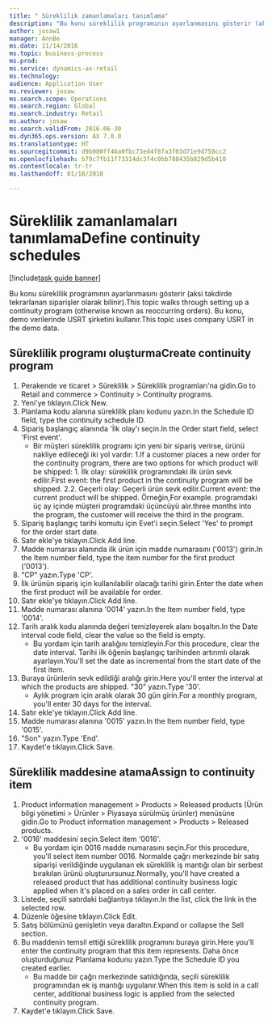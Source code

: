 ```yaml
--- 
title: " Süreklilik zamanlamaları tanımlama"
description: "Bu konu süreklilik programının ayarlanmasını gösterir (aksi takdirde tekrarlanan siparişler olarak bilinir)."
author: josaw1
manager: AnnBe
ms.date: 11/14/2016
ms.topic: business-process
ms.prod: 
ms.service: dynamics-ax-retail
ms.technology: 
audience: Application User
ms.reviewer: josaw
ms.search.scope: Operations
ms.search.region: Global
ms.search.industry: Retail
ms.author: josaw
ms.search.validFrom: 2016-06-30
ms.dyn365.ops.version: AX 7.0.0
ms.translationtype: HT
ms.sourcegitcommit: d9b080ff46a0fbc73ed4f8fa3f03d71e9d758cc2
ms.openlocfilehash: b79c7fb11f73314dc3f4c0bb788435b829d5b410
ms.contentlocale: tr-tr
ms.lasthandoff: 01/18/2018

---
```

# <a name="define-continuity-schedules"></a><span data-ttu-id="ae15a-103"> Süreklilik zamanlamaları tanımlama</span><span class="sxs-lookup"><span data-stu-id="ae15a-103">Define continuity schedules</span></span>

[!include[task guide banner](../includes/task-guide-banner.md)]

<span data-ttu-id="ae15a-104">Bu konu süreklilik programının ayarlanmasını gösterir (aksi takdirde tekrarlanan siparişler olarak bilinir).</span><span class="sxs-lookup"><span data-stu-id="ae15a-104">This topic walks through setting up a continuity program (otherwise known as reoccurring orders).</span></span> <span data-ttu-id="ae15a-105">Bu konu, demo verilerinde USRT şirketini kullanır.</span><span class="sxs-lookup"><span data-stu-id="ae15a-105">This topic uses company USRT in the demo data.</span></span>


## <a name="create-continuity-program"></a><span data-ttu-id="ae15a-106">Süreklilik programı oluşturma</span><span class="sxs-lookup"><span data-stu-id="ae15a-106">Create continuity program</span></span>
1. <span data-ttu-id="ae15a-107">Perakende ve ticaret > Süreklilik > Süreklilik programları'na gidin.</span><span class="sxs-lookup"><span data-stu-id="ae15a-107">Go to Retail and commerce > Continuity > Continuity programs.</span></span>
2. <span data-ttu-id="ae15a-108">Yeni'ye tıklayın.</span><span class="sxs-lookup"><span data-stu-id="ae15a-108">Click New.</span></span>
3. <span data-ttu-id="ae15a-109">Planlama kodu alanına süreklilik planı kodunu yazın.</span><span class="sxs-lookup"><span data-stu-id="ae15a-109">In the Schedule ID field, type the continuity schedule ID.</span></span>
4. <span data-ttu-id="ae15a-110">Sipariş başlangıç alanında 'İlk olay'ı seçin.</span><span class="sxs-lookup"><span data-stu-id="ae15a-110">In the Order start field, select 'First event'.</span></span>
    * <span data-ttu-id="ae15a-111">Bir müşteri süreklilik programı için yeni bir sipariş verirse, ürünü nakliye edileceği iki yol vardır:  1.</span><span class="sxs-lookup"><span data-stu-id="ae15a-111">If a customer places a new order for the continuity program, there are two options for which product will be shipped:  1.</span></span> <span data-ttu-id="ae15a-112">İlk olay: süreklilik programındaki ilk ürün sevk edilir.</span><span class="sxs-lookup"><span data-stu-id="ae15a-112">First event: the first product in the continuity program will be shipped.</span></span>  <span data-ttu-id="ae15a-113">2.</span><span class="sxs-lookup"><span data-stu-id="ae15a-113">2.</span></span> <span data-ttu-id="ae15a-114">Geçerli olay: Geçerli ürün sevk edilir.</span><span class="sxs-lookup"><span data-stu-id="ae15a-114">Current event: the current product will be shipped.</span></span> <span data-ttu-id="ae15a-115">Örneğin,</span><span class="sxs-lookup"><span data-stu-id="ae15a-115">For example.</span></span> <span data-ttu-id="ae15a-116">programdaki üç ay içinde müşteri programdaki üçüncüyü alır.</span><span class="sxs-lookup"><span data-stu-id="ae15a-116">three months into the program, the customer will receive the third in the program.</span></span>  
5. <span data-ttu-id="ae15a-117">Sipariş başlangıç tarihi komutu için Evet'i seçin.</span><span class="sxs-lookup"><span data-stu-id="ae15a-117">Select 'Yes' to prompt for the order start date.</span></span>
6. <span data-ttu-id="ae15a-118">Satır ekle'ye tıklayın.</span><span class="sxs-lookup"><span data-stu-id="ae15a-118">Click Add line.</span></span>
7. <span data-ttu-id="ae15a-119">Madde numarası alanında ilk ürün için madde numarasını ('0013') girin.</span><span class="sxs-lookup"><span data-stu-id="ae15a-119">In the Item number field, type the item number for the first product ('0013').</span></span>
8. <span data-ttu-id="ae15a-120">"CP" yazın.</span><span class="sxs-lookup"><span data-stu-id="ae15a-120">Type 'CP'.</span></span>
9. <span data-ttu-id="ae15a-121">İlk ürünün sipariş için kullanılabilir olacağı tarihi girin.</span><span class="sxs-lookup"><span data-stu-id="ae15a-121">Enter the date when the first product will be available for order.</span></span>
10. <span data-ttu-id="ae15a-122">Satır ekle'ye tıklayın.</span><span class="sxs-lookup"><span data-stu-id="ae15a-122">Click Add line.</span></span>
11. <span data-ttu-id="ae15a-123">Madde numarası alanına '0014' yazın.</span><span class="sxs-lookup"><span data-stu-id="ae15a-123">In the Item number field, type '0014'.</span></span>
12. <span data-ttu-id="ae15a-124">Tarih aralık kodu alanında değeri temizleyerek alanı boşaltın.</span><span class="sxs-lookup"><span data-stu-id="ae15a-124">In the Date interval code field, clear the value so the field is empty.</span></span>
    * <span data-ttu-id="ae15a-125">Bu yordam için tarih aralığını temizleyin.</span><span class="sxs-lookup"><span data-stu-id="ae15a-125">For this procedure, clear the date interval.</span></span> <span data-ttu-id="ae15a-126">Tarihi ilk öğenin başlangıç tarihinden artırımlı olarak ayarlayın.</span><span class="sxs-lookup"><span data-stu-id="ae15a-126">You'll set the date as incremental from the start date of the first item.</span></span>  
13. <span data-ttu-id="ae15a-127">Buraya ürünlerin sevk edildiği aralığı girin.</span><span class="sxs-lookup"><span data-stu-id="ae15a-127">Here you'll enter the interval at which the products are shipped.</span></span> <span data-ttu-id="ae15a-128">"30" yazın.</span><span class="sxs-lookup"><span data-stu-id="ae15a-128">Type '30'.</span></span>
    * <span data-ttu-id="ae15a-129">Aylık program için aralık olarak 30 gün girin.</span><span class="sxs-lookup"><span data-stu-id="ae15a-129">For a monthly program, you'll enter 30 days for the interval.</span></span>  
14. <span data-ttu-id="ae15a-130">Satır ekle'ye tıklayın.</span><span class="sxs-lookup"><span data-stu-id="ae15a-130">Click Add line.</span></span>
15. <span data-ttu-id="ae15a-131">Madde numarası alanına '0015' yazın.</span><span class="sxs-lookup"><span data-stu-id="ae15a-131">In the Item number field, type '0015'.</span></span>
16. <span data-ttu-id="ae15a-132">"Son" yazın.</span><span class="sxs-lookup"><span data-stu-id="ae15a-132">Type 'End'.</span></span>
17. <span data-ttu-id="ae15a-133">Kaydet'e tıklayın.</span><span class="sxs-lookup"><span data-stu-id="ae15a-133">Click Save.</span></span>

## <a name="assign-to-continuity-item"></a><span data-ttu-id="ae15a-134">Süreklilik maddesine atama</span><span class="sxs-lookup"><span data-stu-id="ae15a-134">Assign to continuity item</span></span>
1. <span data-ttu-id="ae15a-135">Product information management > Products > Released products (Ürün bilgi yönetimi > Ürünler > Piyasaya sürülmüş ürünler) menüsüne gidin.</span><span class="sxs-lookup"><span data-stu-id="ae15a-135">Go to Product information management > Products > Released products.</span></span>
2. <span data-ttu-id="ae15a-136">'0016' maddesini seçin.</span><span class="sxs-lookup"><span data-stu-id="ae15a-136">Select item '0016'.</span></span>
    * <span data-ttu-id="ae15a-137">Bu yordam için 0016 madde numarasını seçin.</span><span class="sxs-lookup"><span data-stu-id="ae15a-137">For this procedure, you'll select item number 0016.</span></span> <span data-ttu-id="ae15a-138">Normalde çağrı merkezinde bir satış siparişi verildiğinde uygulanan ek süreklilik iş mantığı olan bir serbest bırakılan ürünü oluşturursunuz.</span><span class="sxs-lookup"><span data-stu-id="ae15a-138">Normally, you'll have created a released product that has additional continuity business logic applied when it's placed on a sales order in call center.</span></span>  
3. <span data-ttu-id="ae15a-139">Listede, seçili satırdaki bağlantıya tıklayın.</span><span class="sxs-lookup"><span data-stu-id="ae15a-139">In the list, click the link in the selected row.</span></span>
4. <span data-ttu-id="ae15a-140">Düzenle öğesine tıklayın.</span><span class="sxs-lookup"><span data-stu-id="ae15a-140">Click Edit.</span></span>
5. <span data-ttu-id="ae15a-141">Satış bölümünü genişletin veya daraltın.</span><span class="sxs-lookup"><span data-stu-id="ae15a-141">Expand or collapse the Sell section.</span></span>
6. <span data-ttu-id="ae15a-142">Bu maddenin temsil ettiği süreklilik programını buraya girin.</span><span class="sxs-lookup"><span data-stu-id="ae15a-142">Here you'll enter the continuity program that this item represents.</span></span> <span data-ttu-id="ae15a-143">Daha önce oluşturduğunuz Planlama kodunu yazın.</span><span class="sxs-lookup"><span data-stu-id="ae15a-143">Type the Schedule ID you created earlier.</span></span>
    * <span data-ttu-id="ae15a-144">Bu madde bir çağrı merkezinde satıldığında, seçili süreklilik programından ek iş mantığı uygulanır.</span><span class="sxs-lookup"><span data-stu-id="ae15a-144">When this item is sold in a call center, additional business logic is applied from the selected continuity program.</span></span>  
7. <span data-ttu-id="ae15a-145">Kaydet'e tıklayın.</span><span class="sxs-lookup"><span data-stu-id="ae15a-145">Click Save.</span></span>


